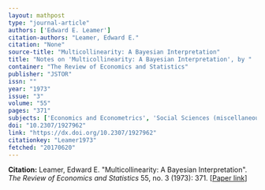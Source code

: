 ```yaml
---
layout: mathpost
type: "journal-article"
authors: ['Edward E. Leamer']
citation-authors: "Leamer, Edward E."
citation: "None"
source-title: "Multicollinearity: A Bayesian Interpretation"
title: "Notes on 'Multicollinearity: A Bayesian Interpretation', by "
container: "The Review of Economics and Statistics"
publisher: "JSTOR"
issn: ""
year: "1973"
issue: "3"
volume: "55"
pages: "371"
subjects: ['Economics and Econometrics', 'Social Sciences (miscellaneous)']
doi: "10.2307/1927962"
link: "https://dx.doi.org/10.2307/1927962"
citationkey: "Leamer1973"
fetched: "20170620"
---
```


**Citation:** Leamer, Edward E. "Multicollinearity: A Bayesian Interpretation". *The Review of Economics and Statistics* 55, no. 3 (1973): 371. [[Paper link](https://dx.doi.org/10.2307/1927962)]